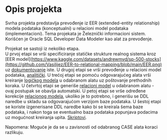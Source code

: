 # Opis projekta
Svrha projekta predstavlja prevođenje iz EER (extended-entity relationship) modela podataka (konceptualni) u relacioni model podataka (implementacioni). Tema projekata je Železnički informacioni sistem. Korišćen je Oracle SQL Developer Data Modeler kao alat za prevođenje. 

Projekat se sastoji iz nekoliko etapa.  
U prvoj etapi se vrši specificiranje statičke strukture realnog sistema kroz [EER model](https://www.kaggle.com/datasets/andrewmvd/sp-500-stocks](https://github.com/Vasilijez/EER-to-relational-mapping/blob/main/EER.png) uz [dokumentovanje](https://github.com/Vasilijez/EER-to-relational-mapping/blob/main/specifikacija.docx) iste.
U drugoj etapi se vrši prevođenje u relacioni model podataka, [analitički](https://github.com/Vasilijez/EER-to-relational-mapping/blob/main/prevo%C4%91enje_analiti%C4%8Dki.pdf).
U trećoj etapi se pomoću odgovarajućeg alata vrši kreiranje [logičkog modela](https://github.com/Vasilijez/EER-to-relational-mapping/blob/main/logi%C4%8Dki_model.pdf) u odabranom alatu uz poštovanje prethodnih koraka.
U četvrtoj etapi se generiše [relacioni model](https://github.com/Vasilijez/EER-to-relational-mapping/blob/main/relacioni_model.pdf) u odabranom alatu - ovaj postupak se obavlja automatski.
U petoj etapi se vrše određene korekcije [relacionog modela](https://github.com/Vasilijez/EER-to-relational-mapping/blob/main/relacioni_model.pdf), ukoliko je to potrebno, i generišu se DDL naredbe u skladu sa odgovarajućom verzijom baze podataka.
U šestoj etapi se koriste izgenerisane DDL naredbe kako bi se kreirala šema baze podataka, i nakon toga se eventualno baza podataka popunjava podacima uz mogućnost kreiranja upita. [Skriptovi](https://github.com/Vasilijez/EER-to-relational-mapping/blob/main/skriptovi.txt).

Napomena: Moguće je da se u zavisnosti od odabranog CASE alata koraci razlikuju.
